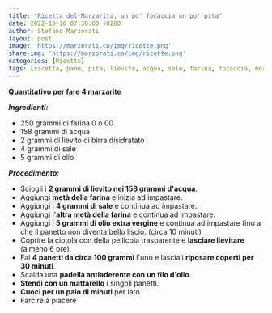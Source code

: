 ```yaml
---
title: "Ricetta del Marzarita, un po' focaccia un po' pita"
date: 2022-10-10 07:30:00 +0200
author: Stefano Marzorati
layout: post
image: 'https://marzorati.co/img/ricette.png'
share-img: 'https://marzorati.co/img/ricette.png'
categories: [Ricette]
tags: [ricetta, pane, pita, lievito, acqua, sale, farina, focaccia, morbido, olio]
---
```

**Quantitativo per fare 4 marzarite**   

***Ingredienti:***   

* 250 grammi di farina 0 o 00
* 158 grammi di acqua
* 2 grammi di lievito di birra disidratato
* 4 grammi di sale
* 5 grammi di olio

***Procedimento:***   

* Sciogli i **2 grammi di lievito nei 158 grammi d'acqua**.
* Aggiungi **metà della farina** e inizia ad impastare.
* Aggiungi i **4 grammi di sale** e continua ad impastare.   
* Aggiungi l'**altra metà della farina** e continua ad impastare. 
* Aggiungi i **5 grammi di olio extra vergine** e continua ad impastare fino a che il panetto non diventa bello liscio. (circa 10 minuti)
* Coprire la ciotola con della pellicola trasparente e **lasciare lievitare** (almeno 6 ore).  
* Fai **4 panetti da circa 100 grammi** l'uno e lasciali **riposare coperti per 30 minuti**. 
* Scalda una **padella antiaderente con un filo d'olio**.
* **Stendi con un mattarello** i singoli panetti.
* **Cuoci per un paio di minuti** per lato.
* Farcire a piacere